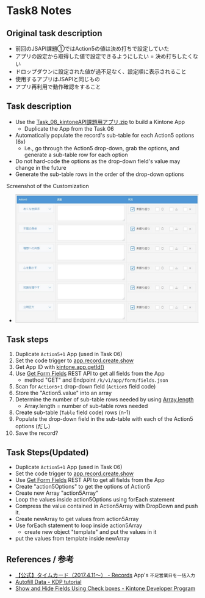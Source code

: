# Task8 Notes

## Original task description

* 前回のJSAPI課題①ではAction5の値は決め打ちで設定していた
* アプリの設定から取得した値で設定できるようにしたい = 決め打ちしたくない
* ドロップダウンに設定された値が過不⾜なく、設定順に表⽰されること
* 使⽤するアプリはJSAPIと同じもの
* アプリ再利⽤で動作確認をすること

## Task description

* Use the [Task_08_kintoneAPI課題用アプリ.zip](Task_08_kintoneAPI課題用アプリ.zip) to build a Kintone App
  * Duplicate the App from the Task 06
* Automatically populate the record's sub-table for each Action5 options (6x)
  * i.e., go through the Action5 drop-down, grab the options, and generate a sub-table row for each option
* Do not hard-code the options as the drop-down field's value may change in the future
* Generate the sub-table rows in the order of the drop-down options

Screenshot of the Customization
* ![task_08_goal.png](task_08_goal.png)

## Task steps

1. Duplicate `Action5+1` App (used in Task 06)
1. Set the code trigger to [app.record.create.show](https://kintone.dev/en/docs/kintone/js-api/events/record-create-event/#onload-event-desktop)
1. Get App ID with [kintone.app.getId()](https://developer.cybozu.io/hc/ja/articles/202166300)
1. Use [Get Form Fields](https://kintone.dev/en/docs/kintone/rest-api/apps/get-form-fields/) REST API to get all fields from the App
    * method "GET" and Endpoint `/k/v1/app/form/fields.json`
1. Scan for `Action5+1` drop-down field (`Action5` field code)
1. Store the "Action5.value" into an array
1. Determine the number of sub-table rows needed by using [Array.length](https://developer.mozilla.org/en-US/docs/Web/JavaScript/Reference/Global_Objects/Array/length)
    * Array.length = number of sub-table rows needed
1. Create sub-table (`Table` field code) rows (n-1)
1. Populate the drop-down field in the sub-table with each of the Action5 options (だし)
1. Save the record?

## Task Steps(Updated)

* Duplicate `Action5+1` App (used in Task 06)
* Set the code trigger to [app.record.create.show](https://kintone.dev/en/docs/kintone/js-api/events/record-create-event/#onload-event-desktop)
* Use [Get Form Fields](https://kintone.dev/en/docs/kintone/rest-api/apps/get-form-fields/) REST API to get all fields from the App
* Create "action5Options" to get the options of Action5
* Create new Array "action5Array"
* Loop the values inside action5Options using forEach statement
* Compress the value contained in Action5Array with DropDown and push it.
* Create newArray to get values from action5Array
* Use forEach statement to loop inside action5Array
  * create new object "template" and put the values in it
* put the values from template inside newArray

## References / 参考

* [【公式】タイムカード（2017.4.11～） - Records](https://bozuman.cybozu.com/k/24590/) App's `不足営業日を一括入力`
* [Autofill Data - KDP tutorial](https://kintone.dev/en/tutorials/autofill-data/)
* [Show and Hide Fields Using Check boxes - Kintone Developer Program](https://kintone.dev/en/tutorials/show-hide-or-restrict-fields/show-and-hide-fields-using-checkboxes/)
